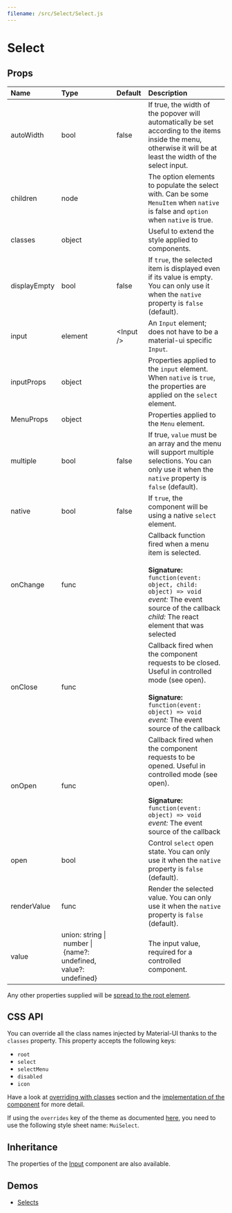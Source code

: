 ```yaml
---
filename: /src/Select/Select.js
---
```


<!--- This documentation is automatically generated, do not try to edit it. -->

# Select



## Props

| Name | Type | Default | Description |
|:-----|:-----|:--------|:------------|
| autoWidth | bool | false | If true, the width of the popover will automatically be set according to the items inside the menu, otherwise it will be at least the width of the select input. |
| children | node |  | The option elements to populate the select with. Can be some `MenuItem` when `native` is false and `option` when `native` is true. |
| classes | object |  | Useful to extend the style applied to components. |
| displayEmpty | bool | false | If `true`, the selected item is displayed even if its value is empty. You can only use it when the `native` property is `false` (default). |
| input | element | &lt;Input /> | An `Input` element; does not have to be a material-ui specific `Input`. |
| inputProps | object |  | Properties applied to the `input` element. When `native` is `true`, the properties are applied on the `select` element. |
| MenuProps | object |  | Properties applied to the `Menu` element. |
| multiple | bool | false | If true, `value` must be an array and the menu will support multiple selections. You can only use it when the `native` property is `false` (default). |
| native | bool | false | If `true`, the component will be using a native `select` element. |
| onChange | func |  | Callback function fired when a menu item is selected.<br><br>**Signature:**<br>`function(event: object, child: object) => void`<br>*event:* The event source of the callback<br>*child:* The react element that was selected |
| onClose | func |  | Callback fired when the component requests to be closed. Useful in controlled mode (see open).<br><br>**Signature:**<br>`function(event: object) => void`<br>*event:* The event source of the callback |
| onOpen | func |  | Callback fired when the component requests to be opened. Useful in controlled mode (see open).<br><br>**Signature:**<br>`function(event: object) => void`<br>*event:* The event source of the callback |
| open | bool |  | Control `select` open state. You can only use it when the `native` property is `false` (default). |
| renderValue | func |  | Render the selected value. You can only use it when the `native` property is `false` (default). |
| value | union:&nbsp;string&nbsp;&#124;<br>&nbsp;number&nbsp;&#124;<br>&nbsp;{name?: undefined, value?: undefined}<br> |  | The input value, required for a controlled component. |

Any other properties supplied will be [spread to the root element](/guides/api#spread).

## CSS API

You can override all the class names injected by Material-UI thanks to the `classes` property.
This property accepts the following keys:
- `root`
- `select`
- `selectMenu`
- `disabled`
- `icon`

Have a look at [overriding with classes](/customization/overrides#overriding-with-classes) section
and the [implementation of the component](https://github.com/mui-org/material-ui/tree/v1-beta/src/Select/Select.js)
for more detail.

If using the `overrides` key of the theme as documented
[here](/customization/themes#customizing-all-instances-of-a-component-type),
you need to use the following style sheet name: `MuiSelect`.

## Inheritance

The properties of the [Input](/api/input) component are also available.

## Demos

- [Selects](/demos/selects)

